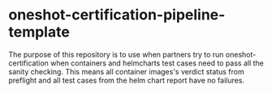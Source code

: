 # oneshot-certification-pipeline-template
The purpose of this repository is to use when partners try to run oneshot-certification when containers and helmcharts test cases need to pass all the sanity checking. This means all container images's verdict status from preflight and all test cases from the helm chart report have no failures.
